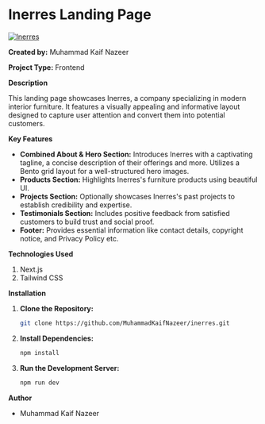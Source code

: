 # Inerres Landing Page

[![Inerres](Inerres)](public/inerres.png) 

**Created by:** Muhammad Kaif Nazeer

**Project Type:** Frontend

**Description**

This landing page showcases Inerres, a company specializing in modern interior furniture. It features a visually appealing and informative layout designed to capture user attention and convert them into potential customers.

**Key Features**

* **Combined About & Hero Section:** Introduces Inerres with a captivating tagline, a concise description of their offerings and more. Utilizes a Bento grid layout for a well-structured hero images.
* **Products Section:** Highlights Inerres's furniture products using beautiful UI.
* **Projects Section:** Optionally showcases Inerres's past projects to establish credibility and expertise.
* **Testimonials Section:** Includes positive feedback from satisfied customers to build trust and social proof.
* **Footer:** Provides essential information like contact details, copyright notice, and Privacy Policy etc.

**Technologies Used**

1. Next.js
2. Tailwind CSS

**Installation**

1. **Clone the Repository:**

   ```bash
   git clone https://github.com/MuhammadKaifNazeer/inerres.git

2. **Install Dependencies:**

   ```bash
   npm install

2. **Run the Development Server:**

   ```bash
   npm run dev


**Author**

* Muhammad Kaif Nazeer